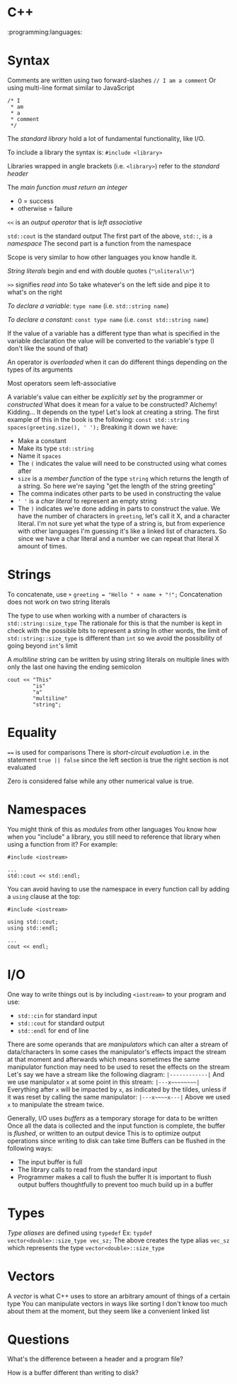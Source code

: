 # C++
:programming:languages:


# Syntax
Comments are written using two forward-slashes
`// I am a comment`
Or using multi-line format similar to JavaScript
```
/* I
 * am
 * a
 * comment
 */
```

The *standard library* hold a lot of fundamental functionality, like I/O.

To include a library the syntax is:
`#include <library>`

Libraries wrapped in angle brackets (i.e. `<library>`) refer to the *standard header*

The *main function must return an integer*
- 0 = success
- otherwise = failure

`<<` is an *output operator* that is *left associative*

`std::cout` is the standard output
The first part of the above, `std::`, is a *namespace*
The second part is a function from the namespace

Scope is very similar to how other languages you know handle it.

*String literals* begin and end with double quotes (`"\nliteral\n"`)

`>>` signifies *read into*
So take whatever's on the left side and pipe it to what's on the right

*To declare a variable*: `type name` (i.e. `std::string name`)

*To declare a constant:* `const type name` (i.e. `const std::string name`)

If the value of a variable has a different type than what is specified in the variable declaration the value will be converted to the variable's type (I don't like the sound of that)

An operator is *overloaded* when it can do different things depending on the types of its arguments

Most operators seem left-associative

A variable's value can either be *explicitly set* by the programmer or *constructed*
What does it mean for a value to be constructed?
Alchemy! Kidding...
It depends on the type!
Let's look at creating a string.
The first example of this in the book is the following:
`const std::string spaces(greeting.size(), ' ');`
Breaking it down we have:
- Make a constant
- Make its type `std::string`
- Name it `spaces`
- The `(` indicates the value will need to be constructed using what comes after
- `size` is a *member function* of the type `string` which returns the length of a string. So here we're saying "get the length of the string greeting"
- The comma indicates other parts to be used in constructing the value
- `' '` is a *char literal* to represent an empty string
- The `)` indicates we're done adding in parts to construct the value. We have the number of characters in `greeting`, let's call it X, and a character literal. I'm not sure yet what the type of a string is, but from experience with other languages I'm guessing it's like a linked list of characters. So since we have a char literal and a number we can repeat that literal X amount of times.


# Strings
To concatenate, use `+`
`greeting = "Hello " + name + "!";`
Concatenation does not work on two string literals

The type to use when working with a number of characters is `std::string::size_type`
The rationale for this is that the number is kept in check with the possible bits to represent a string
In other words, the limit of `std::string::size_type` is different than `int` so we avoid the possibility of going beyond `int`'s limit

A *multiline* string can be written by using string literals on multiple lines with only the last one having the ending semicolon
```
cout << "This"
        "is"
        "a"
        "multiline"
        "string";
```


# Equality
`==` is used for comparisons
There is *short-circuit evaluation*
i.e. in the statement `true || false` since the left section is true the right section is not evaluated

Zero is considered false while any other numerical value is true.


# Namespaces
You might think of this as *modules* from other languages
You know how when you "include" a library, you still need to reference that library when using a function from it?
For example:
```
#include <iostream>

...
std::cout << std::endl;
```
You can avoid having to use the namespace in every function call by adding a `using` clause at the top:
```
#include <iostream>

using std::cout;
using std::endl;

...
cout << endl;
```


# I/O
One way to write things out is by including `<iostream>` to your program and use:
- `std::cin` for standard input
- `std::cout` for standard output
- `std::endl` for end of line

There are some operands that are *manipulators* which can alter a stream of data/characters
In some cases the manipulator's effects impact the stream at that moment and afterwards which means sometimes the same manipulator function may need to be used to reset the effects on the stream
Let's say we have a stream like the following diagram:
`|------------|`
And we use manipulator `x` at some point in this stream:
`|---x~~~~~~~~|`
Everything after `x` will be impacted by `x`, as indicated by the tildes, unless if it was reset by calling the same manipulator:
`|---x~~~~x---|`
Above we used `x` to manipulate the stream twice.

Generally, I/O uses *buffers* as a temporary storage for data to be written
Once all the data is collected and the input function is complete, the buffer is *flushed*, or written to an output device
This is to optimize output operations since writing to disk can take time
Buffers can be flushed in the following ways:
- The input buffer is full
- The library calls to read from the standard input
- Programmer makes a call to flush the buffer
It is important to flush output buffers thoughtfully to prevent too much build up in a buffer


# Types
*Type aliases* are defined using `typedef`
Ex: `typdef vector<double>::size_type vec_sz;`
The above creates the type alias `vec_sz` which represents the type `vector<double>::size_type`


# Vectors
A *vector* is what C++ uses to store an arbitrary amount of things of a certain type
You can manipulate vectors in ways like sorting
I don't know too much about them at the moment, but they seem like a convenient linked list


# Questions
What's the difference between a header and a program file?

How is a buffer different than writing to disk?
